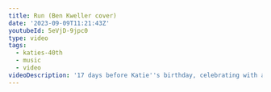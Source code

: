 ```yaml
---
title: Run (Ben Kweller cover)
date: '2023-09-09T11:21:43Z'
youtubeId: 5eVjD-9jpc0
type: video
tags:
  - katies-40th
  - music
  - video
videoDescription: '17 days before Katie''s birthday, celebrating with a song from 17 years ago!'
---
```


